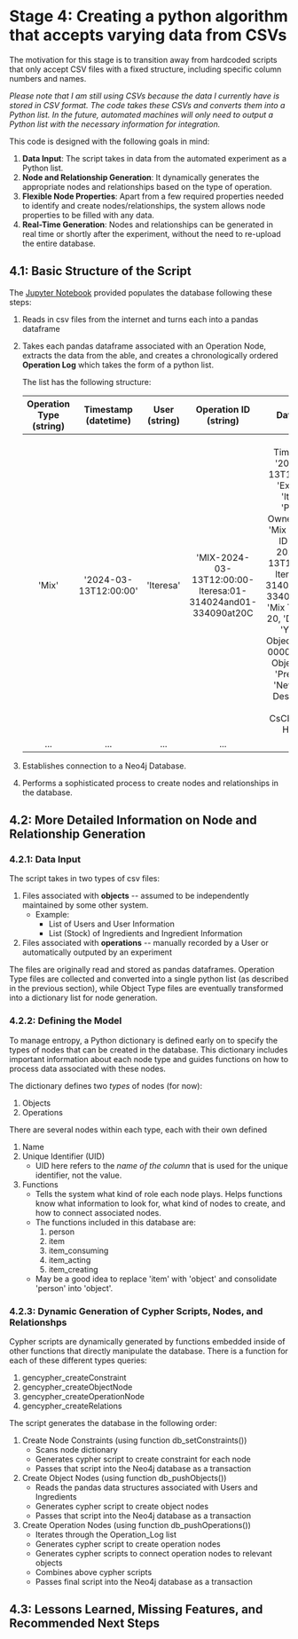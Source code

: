 # Stage 4: Creating a python algorithm that accepts varying data from CSVs

The motivation for this stage is to transition away from hardcoded scripts that only accept CSV files with a fixed structure, including specific column numbers and names. 

_Please note that I am still using CSVs because the data I currently have is stored in CSV format. The code takes these CSVs and converts them into a Python list. In the future, automated machines will only need to output a Python list with the necessary information for integration._

This code is designed with the following goals in mind:

1. **Data Input**: The script takes in data from the automated experiment as a Python list.
2. **Node and Relationship Generation**: It dynamically generates the appropriate nodes and relationships based on the type of operation.
3. **Flexible Node Properties**: Apart from a few required properties needed to identify and create nodes/relationships, the system allows node properties to be filled with any data.
4. **Real-Time Generation**: Nodes and relationships can be generated in real time or shortly after the experiment, without the need to re-upload the entire database.

## 4.1: Basic Structure of the Script

The [Jupyter Notebook](https://github.com/lteresah/AMLS-GraphDatabase/blob/main/Stage4/neo4jPythonAPI_DynamicCSV.ipynb) provided populates the database following these steps:

1. Reads in csv files from the internet and turns each into a pandas dataframe
2. Takes each pandas dataframe associated with an Operation Node, extracts the data from the able, and creates a chronologically ordered **Operation Log** which takes the form of a python list.

    The list has the following structure:
  
    | Operation Type (string) | Timestamp (datetime) | User (string) |  Operation ID (string) | Data (dict) |
    |:--------------:|:---------:|:----:|:-------------:|:----:|
    | 'Mix' |'2024-03-13T12:00:00'|'lteresa'| 'MIX-2024-03-13T12:00:00-lteresa:01-314024and01-334090at20C| {'Mix Timestamp': '2024-03-13T12:00:00',  'Executor': 'lteresa', 'Process Owner': 'dasb', 'Mix Operation ID': 'MIX-2024-03-13T12:00:00-lteresa:01-314024and01-334090at20C', 'Mix Temp (C)': 20, 'Dissolved': 'Y', 'New Object ID': '02-000001', 'New Object Type': 'Precursor', 'New Object Description': '1M CsCH3COO in HBr', ...}|
    | ... | ... | ... | ... | ... | 

3. Establishes connection to a Neo4j Database.
4. Performs a sophisticated process to create nodes and relationships in the database.

## 4.2: More Detailed Information on Node and Relationship Generation

### 4.2.1: Data Input

The script takes in two types of csv files:
1. Files associated with **objects** -- assumed to be independently maintained by some other system.
   - Example:
       - List of Users and User Information
       - List (Stock) of Ingredients and Ingredient Information
2. Files associated with **operations** -- manually recorded by a User or automatically outputed by an experiment

The files are originally read and stored as pandas dataframes. Operation Type files are collected and converted into a single python list (as described in the previous section), while Object Type files are eventually transformed into a dictionary list for node generation.

### 4.2.2: Defining the Model

To manage entropy, a Python dictionary is defined early on to specify the types of nodes that can be created in the database. This dictionary includes important information about each node type and guides functions on how to process data associated with these nodes.

The dictionary defines two _types_ of nodes (for now):
1. Objects
2. Operations

There are several nodes within each type, each with their own defined
1. Name
2. Unique Identifier (UID)
   - UID here refers to the _name of the column_ that is used for the unique identifier, not the value.
4. Functions
   - Tells the system what kind of role each node plays. Helps functions know what information to look for, what kind of nodes to create, and how to connect associated nodes.
   - The functions included in this database are:
     1. person
     2. item
     3. item_consuming
     4. item_acting
     5. item_creating
    -  May be a good idea to replace 'item' with 'object' and consolidate 'person' into 'object'.

### 4.2.3: Dynamic Generation of Cypher Scripts, Nodes, and Relationshps

Cypher scripts are dynamically generated by functions embedded inside of other functions that directly manipulate the database. There is a function for each of these different types queries:
1. gencypher_createConstraint
2. gencypher_createObjectNode
3. gencypher_createOperationNode
4. gencypher_createRelations

The script generates the database in the following order:

1. Create Node Constraints (using function db_setConstraints())
   - Scans node dictionary
   - Generates cypher script to create constraint for each node
   - Passes that script into the Neo4j database as a transaction
2. Create Object Nodes (using function db_pushObjects())
   - Reads the pandas data structures associated with Users and Ingredients
   - Generates cypher script to create object nodes
   - Passes that script into the Neo4j database as a transaction
3. Create Operation Nodes (using function db_pushOperations())
   - Iterates through the Operation_Log list
   - Generates cypher script to create operation nodes
   - Generates cypher scripts to connect operation nodes to relevant objects
   - Combines above cypher scripts
   - Passes final script into the Neo4j database as a transaction
   
## 4.3: Lessons Learned, Missing Features, and Recommended Next Steps
